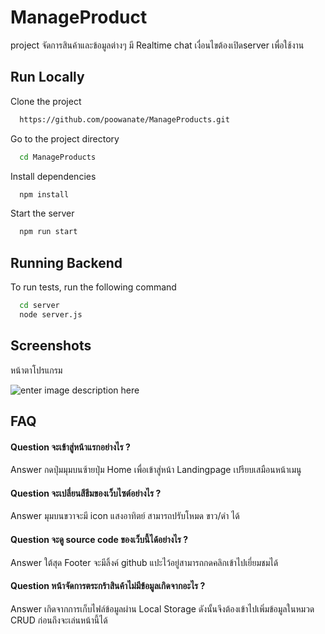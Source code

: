 
# ManageProduct

project จัดการสินค้าและข้อมูลต่างๆ
มี Realtime chat เงื่อนไขต้องเปิดserver เพื่อใช้งาน





## Run Locally

Clone the project

```bash
  https://github.com/poowanate/ManageProducts.git
```

Go to the project directory

```bash
  cd ManageProducts
```

Install dependencies

```bash
  npm install
```

Start the server

```bash
  npm run start
```


## Running Backend

To run tests, run the following command

```bash
  cd server 
  node server.js
```


## Screenshots
หน้าตาโปรแกรม

 ![enter image description here](https://img2.pic.in.th/pic/image110cec214d408d5f.png)





## FAQ

#### Question จะเข้าสู่หน้าแรกอย่างไร ?

Answer กดปุ่มมุมบนซ้ายปุ่ม Home เพื่อเข้าสู่หน้า Landingpage เปรียบเสมือนหน้าเมนู 


#### Question จะเปลี่ยนสีธีมของเว็บไซต์อย่างไร ?

Answer มุมบนขวาจะมี icon แสงอาทิตย์ สามารถปรับโหมด ขาว/ดำ ได้


#### Question จะดู source code ของเว็บนี้ได้อย่างไร ?

Answer ใต้สุด Footer จะมีลิ้งค์ github แปะไว้อยู่สามารถกดคลิกเข้าไปเยี่ยมชมได้

#### Question หน้าจัดการตระกร้าสินค้าไม่มีข้อมูลเกิดจากอะไร ?

Answer เกิดจากการเก็บไฟล์ข้อมูลผ่าน Local Storage ดังนั้นจึงต้องเข้าไปเพิ่มข้อมูลในหมวด CRUD ก่อนถึงจะเล่นหน้านี้ได้



